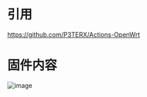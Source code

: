 # 引用
https://github.com/P3TERX/Actions-OpenWrt


# 固件内容
![image](https://github.com/user-attachments/assets/16bf8bb5-c436-4a77-b200-d91db2d84ba2)




